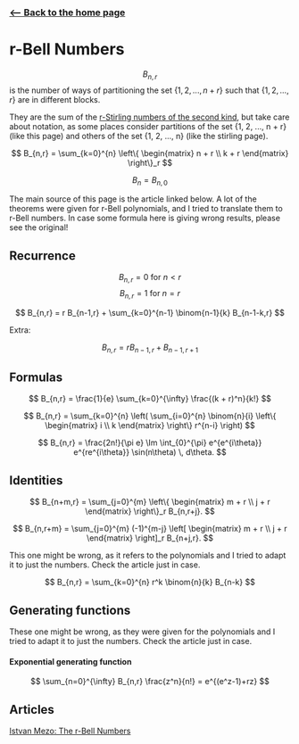 <!-- title: r-Bell Numbers -->

### [<-- Back to the home page](index.md)

# r-Bell Numbers
$$B_{n, r}$$
is the number of ways of partitioning the set $\{1, 2, ..., n + r\}$ such that $\{1, 2, ..., r\}$ are in different blocks.

They are the sum of the [r-Stirling numbers of the second kind](r-restrictedStirling.md), but take care about notation, as some places consider partitions of the set \{1, 2, ..., n + r\} (like this page) and others of the set \{1, 2, ..., n\} (like the stirling page). 

$$
B_{n,r} = \sum_{k=0}^{n} \left\{ \begin{matrix} n + r \\ k + r \end{matrix} \right\}_r
$$

$$
B_n = B_{n, 0}
$$

The main source of this page is the article linked below. A lot of the theorems were given for r-Bell polynomials, and I tried to translate them to r-Bell numbers. In case some formula here is giving wrong results, please see the original!

## Recurrence

$$B_{n, r} = 0 \text{ for } n < r$$
$$B_{n, r} = 1 \text{ for } n = r$$

$$
B_{n,r} = r B_{n-1,r} + \sum_{k=0}^{n-1} \binom{n-1}{k} B_{n-1-k,r}
$$

Extra:

$$
B_{n,r} = r B_{n-1,r} + B_{n-1,r+1}
$$


## Formulas

$$
B_{n,r} = \frac{1}{e} \sum_{k=0}^{\infty} \frac{(k + r)^n}{k!}
$$

$$
B_{n,r} = \sum_{k=0}^{n} \left( \sum_{i=0}^{n} \binom{n}{i} \left\{ \begin{matrix} i \\ k \end{matrix} \right\} r^{n-i} \right)
$$

$$
B_{n,r} = \frac{2n!}{\pi e} \Im \int_{0}^{\pi} e^{e^{i\theta}} e^{re^{i\theta}} \sin(n\theta) \, d\theta.
$$


## Identities

$$
B_{n+m,r} = \sum_{j=0}^{m} \left\{ \begin{matrix} m + r \\ j + r \end{matrix} \right\}_r B_{n,r+j}.
$$

$$
B_{n,r+m} = \sum_{j=0}^{m} (-1)^{m-j} \left[ \begin{matrix} m + r \\ j + r \end{matrix} \right]_r B_{n+j,r}.
$$

This one might be wrong, as it refers to the polynomials and I tried to adapt it to just the numbers. Check the article just in case.

$$
B_{n,r} = \sum_{k=0}^{n} r^k \binom{n}{k} B_{n-k}
$$




## Generating functions
These one might be wrong, as they were given for the polynomials and I tried to adapt it to just the numbers. Check the article just in case.

#### Exponential generating function
$$
\sum_{n=0}^{\infty} B_{n,r} \frac{z^n}{n!} = e^{(e^z-1)+rz}
$$





## Articles
[Istvan Mezo: The r-Bell Numbers
](https://cs.uwaterloo.ca/journals/JIS/VOL14/Mezo/mezo9.pdf)

